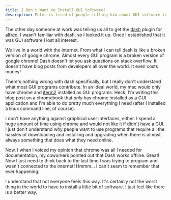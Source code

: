```yaml
---
title: I Don't Want to Install GUI Software!
description: Peter is tired of people telling him about GUI software to install. See why.
---
```


The other day someone at work was telling us all to get the [dash](https://kapeli.com/dash) plugin for [alfred](https://www.alfredapp.com/). I wasn't familiar with dash, so I looked it up. Once I established that it was GUI software I lost all interest.

We live in a world with the internet. From what I can tell dash is like a broken version of google chrome. Almost every GUI program is a broken version of google chrome! Dash doesn't let you ask questions on stack overflow. It doesn't have blog posts from developers all over the world. It even costs money!

There's nothing wrong with dash specifically, but I really don't understand what most GUI programs contribute. In an ideal world, my mac would only have chrome and [iterm2](https://www.iterm2.com/) installed as GUI programs. Heck, I'm writing this blog post on a chromebook that *only* has chrome installed as a GUI application and I'm able to do pretty much everything I need (after I installed a linux command line, of course).

I don't have anything against graphical user interfaces, either. I spend a huge amount of time using chrome and would not like it if didn't have a GUI. I just don't understand why people want to use programs that require all the hassles of downloading and installing and upgrading when there is almost always something that does what they need online.

Now, I when I voiced my opinion that chrome was all I needed for documentation, my coworkers pointed out that Dash works offline. Great! Now I just need to think back to the last time I was trying to program and wasn't connected to the internet! Hmmm... I can't seem to remember that ever happening.

I understand that not everyone feels this way. It's certainly not the worst thing in the world to have to install a little bit of software. I just feel like there is a better way.
